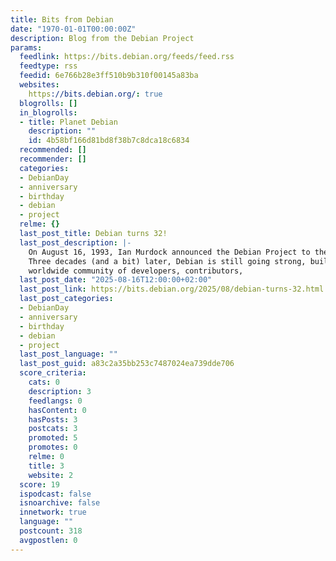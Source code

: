 ```yaml
---
title: Bits from Debian
date: "1970-01-01T00:00:00Z"
description: Blog from the Debian Project
params:
  feedlink: https://bits.debian.org/feeds/feed.rss
  feedtype: rss
  feedid: 6e766b28e3ff510b9b310f00145a83ba
  websites:
    https://bits.debian.org/: true
  blogrolls: []
  in_blogrolls:
  - title: Planet Debian
    description: ""
    id: 4b58bf166d81bd8f38b7c8dca18c6834
  recommended: []
  recommender: []
  categories:
  - DebianDay
  - anniversary
  - birthday
  - debian
  - project
  relme: {}
  last_post_title: Debian turns 32!
  last_post_description: |-
    On August 16, 1993, Ian Murdock announced the Debian Project to the world.
    Three decades (and a bit) later, Debian is still going strong, built by a
    worldwide community of developers, contributors,
  last_post_date: "2025-08-16T12:00:00+02:00"
  last_post_link: https://bits.debian.org/2025/08/debian-turns-32.html
  last_post_categories:
  - DebianDay
  - anniversary
  - birthday
  - debian
  - project
  last_post_language: ""
  last_post_guid: a83c2a35bb253c7487024ea739dde706
  score_criteria:
    cats: 0
    description: 3
    feedlangs: 0
    hasContent: 0
    hasPosts: 3
    postcats: 3
    promoted: 5
    promotes: 0
    relme: 0
    title: 3
    website: 2
  score: 19
  ispodcast: false
  isnoarchive: false
  innetwork: true
  language: ""
  postcount: 318
  avgpostlen: 0
---
```

